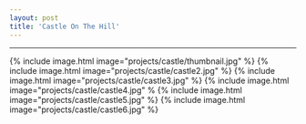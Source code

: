 ```yaml
---
layout: post
title: 'Castle On The Hill'
---
```

---
{% include image.html image="projects/castle/thumbnail.jpg" %}
{% include image.html image="projects/castle/castle2.jpg" %}
{% include image.html image="projects/castle/castle3.jpg" %}
{% include image.html image="projects/castle/castle4.jpg" %
{% include image.html image="projects/castle/castle5.jpg" %}
{% include image.html image="projects/castle/castle6.jpg" %}